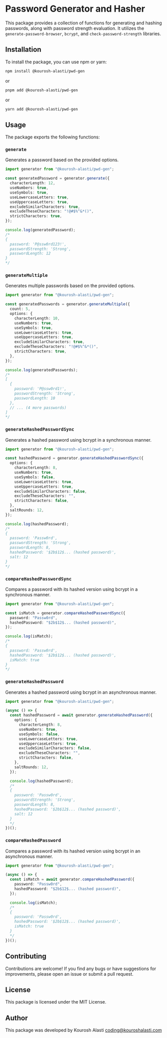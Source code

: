 # Password Generator and Hasher

This package provides a collection of functions for generating and hashing passwords, along with password strength evaluation. It utilizes the `generate-password-browser`, `bcrypt`, and `check-password-strength` libraries.

## Installation

To install the package, you can use npm or yarn:

```bash
npm install @kourosh-alasti/pwd-gen
```

or

```bash
pnpm add @kourosh-alasti/pwd-gen
```

or

```bash
yarn add @kourosh-alasti/pwd-gen
```

## Usage

The package exports the following functions:

### `generate`

Generates a password based on the provided options.

```typescript
import generator from "@kourosh-alasti/pwd-gen";

const generatedPassword = generator.generate({
  characterLength: 12,
  useNumbers: true,
  useSymbols: true,
  useLowercaseLetters: true,
  useUppercaseLetters: true,
  excludeSimilarCharacters: true,
  excludeTheseCharacters: "!@#$%^&*()",
  strictCharacters: true,
});

console.log(generatedPassword);
/*
{
  password: 'P@ssw0rd123!',
  passwordStrength: 'Strong',
  passwordLength: 12
}
*/
```

### `generateMultiple`

Generates multiple passwords based on the provided options.

```typescript
import generator from "@kourosh-alasti/pwd-gen";

const generatedPasswords = generator.generateMultiple({
  count: 5,
  options: {
    characterLength: 10,
    useNumbers: true,
    useSymbols: true,
    useLowercaseLetters: true,
    useUppercaseLetters: true,
    excludeSimilarCharacters: true,
    excludeTheseCharacters: "!@#$%^&*()",
    strictCharacters: true,
  },
});

console.log(generatedPasswords);
/*
[
  {
    password: 'P@ssw0rd1!',
    passwordStrength: 'Strong',
    passwordLength: 10
  },
  // ... (4 more passwords)
]
*/
```

### `generateHashedPasswordSync`

Generates a hashed password using bcrypt in a synchronous manner.

```typescript
import generator from "@kourosh-alasti/pwd-gen";

const hashedPassword = generator.generateHashedPasswordSync({
  options: {
    characterLength: 8,
    useNumbers: true,
    useSymbols: false,
    useLowercaseLetters: true,
    useUppercaseLetters: true,
    excludeSimilarCharacters: false,
    excludeTheseCharacters: "",
    strictCharacters: false,
  },
  saltRounds: 12,
});

console.log(hashedPassword);
/*
{
  password: 'Passw0rd',
  passwordStrength: 'Strong',
  passwordLength: 8,
  hashedPassword: '$2b$12$... (hashed password)',
  salt: 12
}
*/
```

### `compareHashedPasswordSync`

Compares a password with its hashed version using bcrypt in a synchronous manner.

```typescript
import generator from "@kourosh-alasti/pwd-gen";

const isMatch = generator.compareHashedPasswordSync({
  password: "Passw0rd",
  hashedPassword: "$2b$12$... (hashed password)",
});

console.log(isMatch);
/*
{
  password: 'Passw0rd',
  hashedPassword: '$2b$12$... (hashed password)',
  isMatch: true
}
*/
```

### `generateHashedPassword`

Generates a hashed password using bcrypt in an asynchronous manner.

```typescript
import generator from "@kourosh-alasti/pwd-gen";

(async () => {
  const hashedPassword = await generator.generateHashedPassword({
    options: {
      characterLength: 8,
      useNumbers: true,
      useSymbols: false,
      useLowercaseLetters: true,
      useUppercaseLetters: true,
      excludeSimilarCharacters: false,
      excludeTheseCharacters: "",
      strictCharacters: false,
    },
    saltRounds: 12,
  });

  console.log(hashedPassword);
  /*
  {
    password: 'Passw0rd',
    passwordStrength: 'Strong',
    passwordLength: 8,
    hashedPassword: '$2b$12$... (hashed password)',
    salt: 12
  }
  */
})();
```

### `compareHashedPassword`

Compares a password with its hashed version using bcrypt in an asynchronous manner.

```typescript
import generator from "@kourosh-alasti/pwd-gen";

(async () => {
  const isMatch = await generator.compareHashedPassword({
    password: "Passw0rd",
    hashedPassword: "$2b$12$... (hashed password)",
  });

  console.log(isMatch);
  /*
  {
    password: 'Passw0rd',
    hashedPassword: '$2b$12$... (hashed password)',
    isMatch: true
  }
  */
})();
```

## Contributing

Contributions are welcome! If you find any bugs or have suggestions for improvements, please open an issue or submit a pull request.

## License

This package is licensed under the MIT License.

## Author

This package was developed by Kourosh Alasti <coding@kouroshalasti.com>
